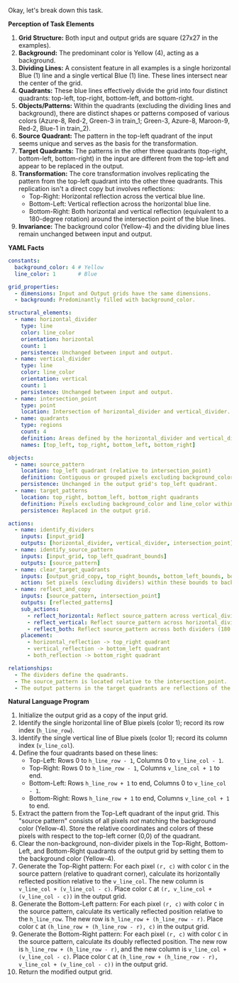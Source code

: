 Okay, let's break down this task.

**Perception of Task Elements**

1.  **Grid Structure:** Both input and output grids are square (27x27 in the examples).
2.  **Background:** The predominant color is Yellow (4), acting as a background.
3.  **Dividing Lines:** A consistent feature in all examples is a single horizontal Blue (1) line and a single vertical Blue (1) line. These lines intersect near the center of the grid.
4.  **Quadrants:** These blue lines effectively divide the grid into four distinct quadrants: top-left, top-right, bottom-left, and bottom-right.
5.  **Objects/Patterns:** Within the quadrants (excluding the dividing lines and background), there are distinct shapes or patterns composed of various colors (Azure-8, Red-2, Green-3 in train\_1; Green-3, Azure-8, Maroon-9, Red-2, Blue-1 in train\_2).
6.  **Source Quadrant:** The pattern in the top-left quadrant of the input seems unique and serves as the basis for the transformation.
7.  **Target Quadrants:** The patterns in the other three quadrants (top-right, bottom-left, bottom-right) in the input are different from the top-left and appear to be replaced in the output.
8.  **Transformation:** The core transformation involves replicating the pattern from the top-left quadrant into the other three quadrants. This replication isn't a direct copy but involves reflections:
    *   Top-Right: Horizontal reflection across the vertical blue line.
    *   Bottom-Left: Vertical reflection across the horizontal blue line.
    *   Bottom-Right: Both horizontal and vertical reflection (equivalent to a 180-degree rotation) around the intersection point of the blue lines.
9.  **Invariance:** The background color (Yellow-4) and the dividing blue lines remain unchanged between input and output.

**YAML Facts**


```yaml
constants:
  background_color: 4 # Yellow
  line_color: 1       # Blue

grid_properties:
  - dimensions: Input and Output grids have the same dimensions.
  - background: Predominantly filled with background_color.

structural_elements:
  - name: horizontal_divider
    type: line
    color: line_color
    orientation: horizontal
    count: 1
    persistence: Unchanged between input and output.
  - name: vertical_divider
    type: line
    color: line_color
    orientation: vertical
    count: 1
    persistence: Unchanged between input and output.
  - name: intersection_point
    type: point
    location: Intersection of horizontal_divider and vertical_divider.
  - name: quadrants
    type: regions
    count: 4
    definition: Areas defined by the horizontal_divider and vertical_divider.
    names: [top_left, top_right, bottom_left, bottom_right]

objects:
  - name: source_pattern
    location: top_left quadrant (relative to intersection_point)
    definition: Contiguous or grouped pixels excluding background_color and line_color within the top_left quadrant.
    persistence: Unchanged in the output grid's top_left quadrant.
  - name: target_patterns
    location: top_right, bottom_left, bottom_right quadrants
    definition: Pixels excluding background_color and line_color within these quadrants in the input.
    persistence: Replaced in the output grid.

actions:
  - name: identify_dividers
    inputs: [input_grid]
    outputs: [horizontal_divider, vertical_divider, intersection_point]
  - name: identify_source_pattern
    inputs: [input_grid, top_left_quadrant_bounds]
    outputs: [source_pattern]
  - name: clear_target_quadrants
    inputs: [output_grid_copy, top_right_bounds, bottom_left_bounds, bottom_right_bounds]
    action: Set pixels (excluding dividers) within these bounds to background_color.
  - name: reflect_and_copy
    inputs: [source_pattern, intersection_point]
    outputs: [reflected_patterns]
    sub_actions:
      - reflect_horizontal: Reflect source_pattern across vertical_divider's column.
      - reflect_vertical: Reflect source_pattern across horizontal_divider's row.
      - reflect_both: Reflect source_pattern across both dividers (180 rotation).
    placement:
      - horizontal_reflection -> top_right quadrant
      - vertical_reflection -> bottom_left quadrant
      - both_reflection -> bottom_right quadrant

relationships:
  - The dividers define the quadrants.
  - The source_pattern is located relative to the intersection_point.
  - The output patterns in the target quadrants are reflections of the source_pattern relative to the dividers/intersection_point.
```


**Natural Language Program**

1.  Initialize the output grid as a copy of the input grid.
2.  Identify the single horizontal line of Blue pixels (color 1); record its row index (`h_line_row`).
3.  Identify the single vertical line of Blue pixels (color 1); record its column index (`v_line_col`).
4.  Define the four quadrants based on these lines:
    *   Top-Left: Rows 0 to `h_line_row - 1`, Columns 0 to `v_line_col - 1`.
    *   Top-Right: Rows 0 to `h_line_row - 1`, Columns `v_line_col + 1` to end.
    *   Bottom-Left: Rows `h_line_row + 1` to end, Columns 0 to `v_line_col - 1`.
    *   Bottom-Right: Rows `h_line_row + 1` to end, Columns `v_line_col + 1` to end.
5.  Extract the pattern from the Top-Left quadrant of the input grid. This "source pattern" consists of all pixels *not* matching the background color (Yellow-4). Store the relative coordinates and colors of these pixels with respect to the top-left corner (0,0) of the quadrant.
6.  Clear the non-background, non-divider pixels in the Top-Right, Bottom-Left, and Bottom-Right quadrants of the output grid by setting them to the background color (Yellow-4).
7.  Generate the Top-Right pattern: For each pixel `(r, c)` with color `C` in the source pattern (relative to quadrant corner), calculate its horizontally reflected position relative to the `v_line_col`. The new column is `v_line_col + (v_line_col - c)`. Place color `C` at `(r, v_line_col + (v_line_col - c))` in the output grid.
8.  Generate the Bottom-Left pattern: For each pixel `(r, c)` with color `C` in the source pattern, calculate its vertically reflected position relative to the `h_line_row`. The new row is `h_line_row + (h_line_row - r)`. Place color `C` at `(h_line_row + (h_line_row - r), c)` in the output grid.
9.  Generate the Bottom-Right pattern: For each pixel `(r, c)` with color `C` in the source pattern, calculate its doubly reflected position. The new row is `h_line_row + (h_line_row - r)`, and the new column is `v_line_col + (v_line_col - c)`. Place color `C` at `(h_line_row + (h_line_row - r), v_line_col + (v_line_col - c))` in the output grid.
10. Return the modified output grid.